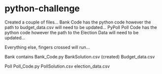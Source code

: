 # python-challenge

Created a couple of files... 
Bank Code has the python code however the path to budget_data.csv will need to be updated... 
PyPoll 
Poll Code has the python code however the path to the Election Data will need to be updated...

Everything else, fingers crossed will run... 

Bank contains 
Bank_Code.py
BankSolution.csv (created)
Budget_data.csv

Poll
Poll_Code.py
PollSolution.csv
election_data.csv


